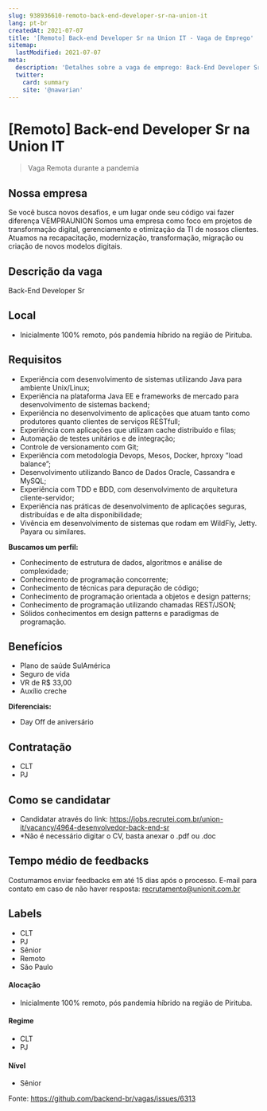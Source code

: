 ```yaml
---
slug: 938936610-remoto-back-end-developer-sr-na-union-it
lang: pt-br
createdAt: 2021-07-07
title: '[Remoto] Back-end Developer Sr na Union IT - Vaga de Emprego'
sitemap:
  lastModified: 2021-07-07
meta:
  description: 'Detalhes sobre a vaga de emprego: Back-End Developer Sr'
  twitter:
    card: summary
    site: '@nawarian'
---
```


# [Remoto] Back-end Developer Sr na Union IT

> Vaga Remota durante a pandemia

## Nossa empresa
Se você busca novos desafios, e um lugar onde seu código vai fazer diferença VEMPRAUNION 
Somos uma empresa como foco em projetos de transformação digital, gerenciamento e otimização da TI de nossos clientes. Atuamos na recapacitação, modernização, transformação, migração ou criação de novos modelos digitais. 

## Descrição da vaga
Back-End Developer Sr

## Local
- Inicialmente 100% remoto, pós pandemia híbrido na região de Pirituba. 

## Requisitos
- Experiência com desenvolvimento de sistemas utilizando Java para ambiente Unix/Linux;
- Experiência na plataforma Java EE e frameworks de mercado para desenvolvimento de sistemas backend;
- Experiência no desenvolvimento de aplicações que atuam tanto como produtores quanto clientes de serviços RESTfull; 
- Experiência com aplicações que utilizam cache distribuído e filas; 
- Automação de testes unitários e de integração; 
- Controle de versionamento com Git; 
- Experiência com metodologia Devops, Mesos, Docker, hproxy ”load balance”; 
- Desenvolvimento utilizando Banco de Dados Oracle, Cassandra e MySQL; 
- Experiência com TDD e BDD, com desenvolvimento de arquitetura cliente-servidor; 
- Experiência nas práticas de desenvolvimento de aplicações seguras, distribuídas e de alta disponibilidade; 
- Vivência em desenvolvimento de sistemas que rodam em WildFly, Jetty. Payara ou similares. 

**Buscamos um perfil:**
- Conhecimento de estrutura de dados, algoritmos e análise de complexidade; 
- Conhecimento de programação concorrente; 
- Conhecimento de técnicas para depuração de código; 
- Conhecimento de programação orientada a objetos e design patterns; 
- Conhecimento de programação utilizando chamadas REST/JSON; 
- Sólidos conhecimentos em design patterns e paradigmas de programação. 

## Benefícios
- Plano de saúde SulAmérica
- Seguro de vida
- VR de R$ 33,00
- Auxílio creche

**Diferenciais:**
- Day Off de aniversário

## Contratação
- CLT
- PJ

## Como se candidatar
- Candidatar através do link: https://jobs.recrutei.com.br/union-it/vacancy/4964-desenvolvedor-back-end-sr
- *Não é necessário digitar o CV, basta anexar o .pdf ou .doc

## Tempo médio de feedbacks
Costumamos enviar feedbacks em até 15 dias após o processo.
E-mail para contato em caso de não haver resposta: recrutamento@unionit.com.br

## Labels
- CLT
- PJ
- Sênior 
- Remoto
- São Paulo

#### Alocação
- Inicialmente 100% remoto, pós pandemia híbrido na região de Pirituba. 

#### Regime
- CLT
- PJ

#### Nível
- Sênior





Fonte: https://github.com/backend-br/vagas/issues/6313